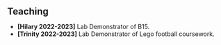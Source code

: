 <h1 id="teaching"></h1>

<h2 style="margin: 30px 0px 10px;">Teaching</h2>

<ul>

<li><strong>[Hilary 2022-2023]</strong> Lab Demonstrator of B15.</li>
<li><strong>[Trinity 2022-2023]</strong> Lab Demonstrator of Lego football coursework.</li>	
</ul>
